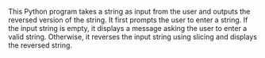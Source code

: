 This Python program takes a string as input from the user and outputs the reversed version of the string. It first prompts the user to enter a string. If the input string is empty, it displays a message asking the user to enter a valid string. Otherwise, it reverses the input string using slicing and displays the reversed string.